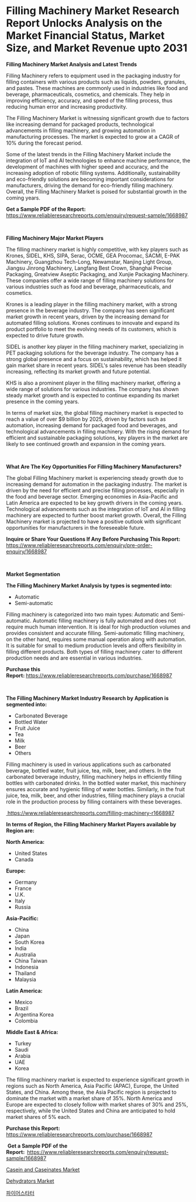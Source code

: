 <p><h1>Filling Machinery Market Research Report Unlocks Analysis on the Market Financial Status, Market Size, and Market Revenue upto 2031</h1></p><p><strong>Filling Machinery Market Analysis and Latest Trends</strong></p>
<p><p>Filling Machinery refers to equipment used in the packaging industry for filling containers with various products such as liquids, powders, granules, and pastes. These machines are commonly used in industries like food and beverage, pharmaceuticals, cosmetics, and chemicals. They help in improving efficiency, accuracy, and speed of the filling process, thus reducing human error and increasing productivity.</p><p>The Filling Machinery Market is witnessing significant growth due to factors like increasing demand for packaged products, technological advancements in filling machinery, and growing automation in manufacturing processes. The market is expected to grow at a CAGR of 10% during the forecast period.</p><p>Some of the latest trends in the Filling Machinery Market include the integration of IoT and AI technologies to enhance machine performance, the development of machines with higher speed and accuracy, and the increasing adoption of robotic filling systems. Additionally, sustainability and eco-friendly solutions are becoming important considerations for manufacturers, driving the demand for eco-friendly filling machinery. Overall, the Filling Machinery Market is poised for substantial growth in the coming years.</p></p>
<p><strong>Get a Sample PDF of the Report:&nbsp;</strong> <a href="https://www.reliableresearchreports.com/enquiry/request-sample/1668987">https://www.reliableresearchreports.com/enquiry/request-sample/1668987</a></p>
<p>&nbsp;</p>
<p><strong>Filling Machinery Major Market Players</strong></p>
<p><p>The filling machinery market is highly competitive, with key players such as Krones, SIDEL, KHS, SIPA, Serac, OCME, GEA Procomac, SACMI, E-PAK Machinery, Guangzhou Tech-Long, Newamstar, Nanjing Light Group, Jiangsu Jinrong Machinery, Langfang Best Crown, Shanghai Precise Packaging, Greatview Aseptic Packaging, and Xunjie Packaging Machinery. These companies offer a wide range of filling machinery solutions for various industries such as food and beverage, pharmaceuticals, and cosmetics.</p><p>Krones is a leading player in the filling machinery market, with a strong presence in the beverage industry. The company has seen significant market growth in recent years, driven by the increasing demand for automated filling solutions. Krones continues to innovate and expand its product portfolio to meet the evolving needs of its customers, which is expected to drive future growth.</p><p>SIDEL is another key player in the filling machinery market, specializing in PET packaging solutions for the beverage industry. The company has a strong global presence and a focus on sustainability, which has helped it gain market share in recent years. SIDEL's sales revenue has been steadily increasing, reflecting its market growth and future potential.</p><p>KHS is also a prominent player in the filling machinery market, offering a wide range of solutions for various industries. The company has shown steady market growth and is expected to continue expanding its market presence in the coming years.</p><p>In terms of market size, the global filling machinery market is expected to reach a value of over $9 billion by 2025, driven by factors such as automation, increasing demand for packaged food and beverages, and technological advancements in filling machinery. With the rising demand for efficient and sustainable packaging solutions, key players in the market are likely to see continued growth and expansion in the coming years.</p></p>
<p>&nbsp;</p>
<p><strong>What Are The Key Opportunities For Filling Machinery Manufacturers?</strong></p>
<p><p>The global Filling Machinery market is experiencing steady growth due to increasing demand for automation in the packaging industry. The market is driven by the need for efficient and precise filling processes, especially in the food and beverage sector. Emerging economies in Asia-Pacific and Latin America are expected to be key growth drivers in the coming years. Technological advancements such as the integration of IoT and AI in filling machinery are expected to further boost market growth. Overall, the Filling Machinery market is projected to have a positive outlook with significant opportunities for manufacturers in the foreseeable future.</p></p>
<p><strong>Inquire or Share Your Questions If Any Before Purchasing This Report:</strong> <a href="https://www.reliableresearchreports.com/enquiry/pre-order-enquiry/1668987">https://www.reliableresearchreports.com/enquiry/pre-order-enquiry/1668987</a></p>
<p>&nbsp;</p>
<p><strong>Market Segmentation</strong></p>
<p><strong>The Filling Machinery Market Analysis by types is segmented into:</strong></p>
<p><ul><li>Automatic</li><li>Semi-automatic</li></ul></p>
<p><p>Filling machinery is categorized into two main types: Automatic and Semi-automatic. Automatic filling machinery is fully automated and does not require much human intervention. It is ideal for high production volumes and provides consistent and accurate filling. Semi-automatic filling machinery, on the other hand, requires some manual operation along with automation. It is suitable for small to medium production levels and offers flexibility in filling different products. Both types of filling machinery cater to different production needs and are essential in various industries.</p></p>
<p><strong>Purchase this Report:&nbsp;</strong><a href="https://www.reliableresearchreports.com/purchase/1668987">https://www.reliableresearchreports.com/purchase/1668987</a></p>
<p>&nbsp;</p>
<p><strong>The Filling Machinery Market Industry Research by Application is segmented into:</strong></p>
<p><ul><li>Carbonated Beverage</li><li>Bottled Water</li><li>Fruit Juice</li><li>Tea</li><li>Milk</li><li>Beer</li><li>Others</li></ul></p>
<p><p>Filling machinery is used in various applications such as carbonated beverage, bottled water, fruit juice, tea, milk, beer, and others. In the carbonated beverage industry, filling machinery helps in efficiently filling bottles with carbonated drinks. In the bottled water market, this machinery ensures accurate and hygienic filling of water bottles. Similarly, in the fruit juice, tea, milk, beer, and other industries, filling machinery plays a crucial role in the production process by filling containers with these beverages.</p></p>
<p><a href="https://www.reliableresearchreports.com/filling-machinery-r1668987">&nbsp;https://www.reliableresearchreports.com/filling-machinery-r1668987</a></p>
<p><strong>In terms of Region, the Filling Machinery Market Players available by Region are:</strong></p>
<p>
    <p> <strong> North America: </strong>
        <ul>
            <li>United States</li>
            <li>Canada</li>
        </ul>
        </p> 
    <p> <strong> Europe: </strong>
        <ul>
            <li>Germany</li>
            <li>France</li>
            <li>U.K.</li>
            <li>Italy</li>
            <li>Russia</li>
        </ul>
        </p> 
    <p> <strong> Asia-Pacific: </strong>
        <ul>
            <li>China</li>
            <li>Japan</li>
            <li>South Korea</li>
            <li>India</li>
            <li>Australia</li>
            <li>China Taiwan</li>
            <li>Indonesia</li>
            <li>Thailand</li>
            <li>Malaysia</li>
        </ul>
        </p> 
    <p> <strong> Latin America: </strong>
        <ul>
            <li>Mexico</li>
            <li>Brazil</li>
            <li>Argentina Korea</li>
            <li>Colombia</li>
        </ul>
        </p> 
    <p> <strong> Middle East & Africa: </strong>
        <ul>
            <li>Turkey</li>
            <li>Saudi</li>
            <li>Arabia</li>
            <li>UAE</li>
            <li>Korea</li>
        </ul>
    </p>
    </p>
<p><p>The filling machinery market is expected to experience significant growth in regions such as North America, Asia Pacific (APAC), Europe, the United States, and China. Among these, the Asia Pacific region is projected to dominate the market with a market share of 35%. North America and Europe are expected to closely follow with market shares of 30% and 25%, respectively, while the United States and China are anticipated to hold market shares of 5% each.</p></p>
<p><strong>Purchase this Report: </strong><a href="https://www.reliableresearchreports.com/purchase/1668987">https://www.reliableresearchreports.com/purchase/1668987</a></p>
<p>&nbsp;<strong>Get a Sample PDF of the Report:&nbsp;&nbsp;</strong><a href="https://www.reliableresearchreports.com/enquiry/request-sample/1668987">https://www.reliableresearchreports.com/enquiry/request-sample/1668987</a></p>
<p><strong></strong></p>
<p><p><a href="https://scarlet-rocket-c63.notion.site/Casein-and-Caseinates-Market-Insight-Market-Trends-Growth-Forecasted-from-2024-TO-2031-c839e4072aca47fbbf82845d74a767e2">Casein and Caseinates Market</a></p><p><a href="https://github.com/GroverBarry/Market-Research-Report-List-4/blob/main/dehydrators-market.md">Dehydrators Market</a></p><p><a href="https://github.com/idcefvhkdut6/Market-Research-Report-List-1/blob/main/581236226026.md">파이어스타터</a></p></p>